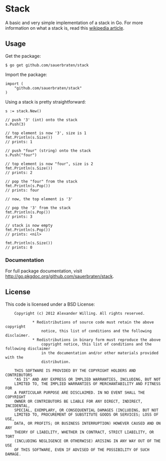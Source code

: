 # Stack

A basic and very simple implementation of a stack in Go. For more information on what a stack is, read this [wikipedia article](https://en.wikipedia.org/wiki/Stack_\(abstract_data_type\)#Software_stacks).

## Usage

Get the package:

	$ go get github.com/sauerbraten/stack

Import the package:

	import (
		"github.com/sauerbraten/stack"
	)

Using a stack is pretty straightforward:

	s := stack.New()

	// push '3' (int) onto the stack
	s.Push(3)

	// top element is now '3', size is 1
	fmt.Println(s.Size())
	// prints: 1

	// push "four" (string) onto the stack
	s.Push("four")

	// top element is now "four", size is 2
	fmt.Println(s.Size())
	// prints: 2

	// pop the "four" from the stack
	fmt.Println(s.Pop())
	// prints: four

	// now, the top element is '3'

	// pop the '3' from the stack
	fmt.Println(s.Pop())
	// prints: 3

	// stack is now empty
	fmt.Println(s.Pop())
	// prints: <nil>

	fmt.Println(s.Size())
	// prints: 0

### Documentation

For full package documentation, visit http://go.pkgdoc.org/github.com/sauerbraten/stack.

## License

This code is licensed under a BSD License:

		Copyright (c) 2012 Alexander Willing. All rights reserved.

				* Redistributions of source code must retain the above copyright
					notice, this list of conditions and the following disclaimer.
				* Redistributions in binary form must reproduce the above
					copyright notice, this list of conditions and the following disclaimer
					in the documentation and/or other materials provided with the
					distribution.

		THIS SOFTWARE IS PROVIDED BY THE COPYRIGHT HOLDERS AND CONTRIBUTORS
		"AS IS" AND ANY EXPRESS OR IMPLIED WARRANTIES, INCLUDING, BUT NOT
		LIMITED TO, THE IMPLIED WARRANTIES OF MERCHANTABILITY AND FITNESS FOR
		A PARTICULAR PURPOSE ARE DISCLAIMED. IN NO EVENT SHALL THE COPYRIGHT
		OWNER OR CONTRIBUTORS BE LIABLE FOR ANY DIRECT, INDIRECT, INCIDENTAL,
		SPECIAL, EXEMPLARY, OR CONSEQUENTIAL DAMAGES (INCLUDING, BUT NOT
		LIMITED TO, PROCUREMENT OF SUBSTITUTE GOODS OR SERVICES; LOSS OF USE,
		DATA, OR PROFITS; OR BUSINESS INTERRUPTION) HOWEVER CAUSED AND ON ANY
		THEORY OF LIABILITY, WHETHER IN CONTRACT, STRICT LIABILITY, OR TORT
		(INCLUDING NEGLIGENCE OR OTHERWISE) ARISING IN ANY WAY OUT OF THE USE
		OF THIS SOFTWARE, EVEN IF ADVISED OF THE POSSIBILITY OF SUCH DAMAGE.
